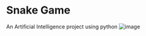 # Snake Game

An Artificial Intelligence project using python
![image](https://github.com/user-attachments/assets/78c99d90-35dc-4c49-9739-b0d0023ed177)
